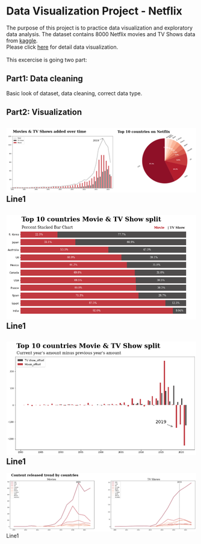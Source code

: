 # Data Visualization Project - Netflix
The purpose of this project is to practice data visualization and exploratory data analysis.
The dataset contains 8000 Netflix movies and TV Shows data from [kaggle](https://www.kaggle.com/datasets/shivamb/netflix-shows).<br>
Please click [here](https://nbviewer.org/github/huihuang751/Data-Visualization-Project_Netflix/blob/main/Data_Visualization_Netflix.ipynb#Section-3:-Changes-after-2019) for detail data visualization.<br><br>
This excercise is going two part:

## Part1: Data cleaning
Basic look of dataset, data cleaning, correct data type.

## Part2: Visualization

![](/images/截圖%202022-03-26%20上午10.01.57.png)<br>
Line1
---

![](/images/movies%20and%20tv%20shows%20difference.png)<br>
Line1
---

![](/images/Offset.png)<br>
Line1
---
![](/images/Content%20released%20by%20countries.png)<br>
Line1
